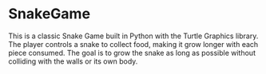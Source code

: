 # SnakeGame
This is a classic Snake Game built in Python with the Turtle Graphics library. The player controls a snake to collect food, making it grow longer with each piece consumed. The goal is to grow the snake as long as possible without colliding with the walls or its own body.

